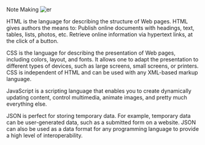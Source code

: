 Note Making
![er](https://user-images.githubusercontent.com/115596359/206101283-1c95edee-c652-4f52-89e6-ad6eaf1d8f8d.png)

HTML is the language for describing the structure of Web pages. HTML gives authors the means to: Publish online documents with headings, text, tables, lists, photos, etc. Retrieve online information via hypertext links, at the click of a button.

CSS is the language for describing the presentation of Web pages, including colors, layout, and fonts. It allows one to adapt the presentation to different types of devices, such as large screens, small screens, or printers. CSS is independent of HTML and can be used with any XML-based markup language.

JavaScript is a scripting language that enables you to create dynamically updating content, control multimedia, animate images, and pretty much everything else.

JSON is perfect for storing temporary data. For example, temporary data can be user-generated data, such as a submitted form on a website. JSON can also be used as a data format for any programming language to provide a high level of interoperability.
